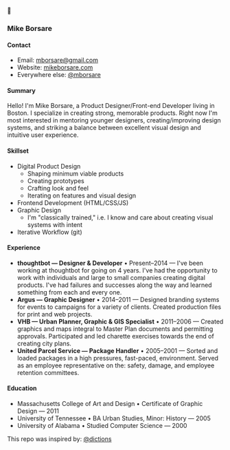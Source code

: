 🤝

### Mike Borsare

#### Contact

- Email: [mborsare@gmail.com](mailto:mborsare@gmail.com)
- Website: [mikeborsare.com](//mikeborsare.com)
- Everywhere else: [@mborsare](//www.google.com/search?q=%22mborsare%22%20mike%20borsare)

#### Summary

Hello! I'm Mike Borsare, a Product Designer/Front-end Developer living in Boston. I specialize in creating strong, memorable products. Right now I'm most interested in mentoring younger designers, creating/improving design systems, and striking a balance between excellent visual design and intuitive user experience.

#### Skillset

- Digital Product Design
  - Shaping minimum viable products
  - Creating prototypes
  - Crafting look and feel
  - Iterating on features and visual design
- Frontend Development (HTML/CSS/JS)
- Graphic Design
  - I'm "classically trained," i.e. I know and care about creating visual systems with intent
- Iterative Workflow (git)

#### Experience

- **thoughtbot — Designer & Developer** • Present–2014 —
I've been working at thoughtbot for going on 4 years. I've had the opportunity to work with individuals and large to small companies creating digital products. I've had failures and successes along the way and learned something from each and every one.
- **Argus — Graphic Designer** • 2014–2011 — Designed branding systems for events to campaigns for a variety of clients. Created production files for print and web projects.
- **VHB — Urban Planner, Graphic & GIS Specialist** • 2011–2006 — Created graphics and maps integral to Master Plan documents and permitting approvals. Participated and led charette exercises towards the end of creating city plans.
- **United Parcel Service — Package Handler** • 2005–2001 — Sorted and loaded packages in a high pressures, fast-paced, environment. Served as an employee representative on the: safety, damage, and employee retention committees.

#### Education

- Massachusetts College of Art and Design • Certificate of Graphic Design — 2011
- University of Tennessee • BA Urban Studies, Minor: History — 2005
- University of Alabama • Studied Computer Science — 2000

This repo was inspired by: [@dictions](//github.com/dictions/resume/blob/master/README.md)
